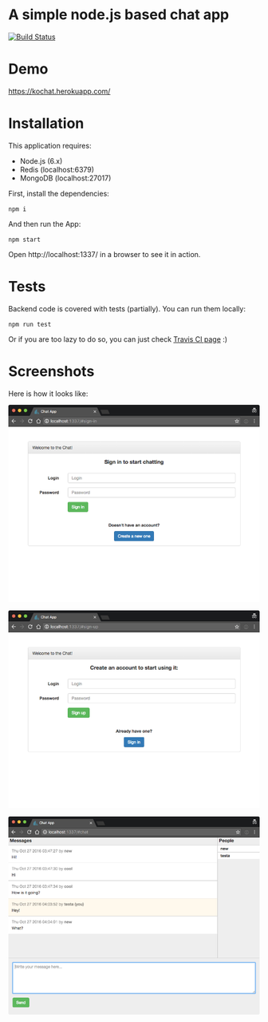 # A simple node.js based chat app

[![Build Status](https://travis-ci.org/schfkt/chat.svg?branch=master)](https://travis-ci.org/schfkt/chat)

# Demo

https://kochat.herokuapp.com/

# Installation

This application requires:

- Node.js (6.x)
- Redis (localhost:6379)
- MongoDB (localhost:27017)

First, install the dependencies:

```
npm i
```

And then run the App:

```
npm start
```

Open http://localhost:1337/ in a browser to see it in action.

# Tests

Backend code is covered with tests (partially). You can run them locally:

```
npm run test
```

Or if you are too lazy to do so, you can just check [Travis CI page](https://travis-ci.org/schfkt/chat) :)

# Screenshots

Here is how it looks like:

![Sign In page](https://raw.githubusercontent.com/schfkt/chat/master/docs/sign-in.png)

![Sign Up page](https://raw.githubusercontent.com/schfkt/chat/master/docs/sign-up.png)

![Chat page](https://raw.githubusercontent.com/schfkt/chat/master/docs/chat.png)
